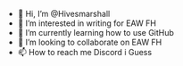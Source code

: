 - 👋 Hi, I’m @Hivesmarshall
- 👀 I’m interested in writing for EAW FH 
- 🌱 I’m currently learning how to use GitHub
- 💞️ I’m looking to collaborate on EAW FH
- 📫 How to reach me Discord i Guess

<!---
Hivesmarshall/Hivesmarshall is a ✨ special ✨ repository because its `README.md` (this file) appears on your GitHub profile.
You can click the Preview link to take a look at your changes.
--->
